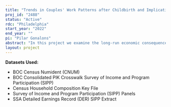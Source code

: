 ```yaml
---
title: "Trends in Couples' Work Patterns after Childbirth and Implications for Inequality: Evidence from the SIPP and Administrative Earnings"
proj_id: "2488"
status: "Active"
rdc: "Philadelphia"
start_year: "2022"
end_year: ""
pi: "Pilar Gonalons"
abstract: "In this project we examine the long-run economic consequences of the transition to parenthood from a couple's perspective, with a particular interest in how they have changed over time for different socioeconomic groups and how they contribute to income inequality across households. We use successive panels from the Survey of Income and Program Participation (SIPP) linked to the Detailed Earnings Record (DER), the Numident, and Census Household Composition Key datasets to study how the transition to parenthood shapes within and between household economic inequalities. We use couple-level fixed effects regression models to study how coupled men's and women's earnings change with the transition to parenthood (and how these changes have evolved since the 1980s across different socioeconomic groups) and we use log-linear models and simulation/decomposition methods to study how the economic consequences of parenthood shape family income inequality. These questions represent critical gaps in the literature on gender, work, and family that limit our understanding of how family decision-making is shaped by changing norms and institutions and in turn how these processes play into increasing income inequality across households. We expect that the economic consequences of parenthood have declined most rapidly for highly skilled women, who have most incentives to stay attached to the labor force after parenthood, and that those changes might have contributed to exacerbate income inequality across households."
layout: project
---
```


**Datasets Used:**

  - BOC Census Numident (CNUM) 
  - BOC Consolidated PIK Crosswalk Survey of Income and Program Participation (SIPP) 
  - Census Household Composition Key File 
  - Survey of Income and Program Participation (SIPP) Panels 
  - SSA Detailed Earnings Record (DER) SIPP Extract 

